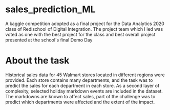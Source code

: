 # sales_prediction_ML
A kaggle competition adopted as a final project for the Data Analytics 2020 class of Redischool of Digital Integration. 
The project team which I led was voted as one with the best project for the class and best overall project presented at the school's final Demo Day

# About the task
Historical sales data for 45 Walmart stores located in different regions were provided. Each store contains many departments, and the task was to predict the sales for each department in each store. As a second layer of complexity, selected holiday markdown events are included in the dataset. The markdowns are known to affect sales, part of the challenge was to predict which departments were affected and the extent of the impact.
